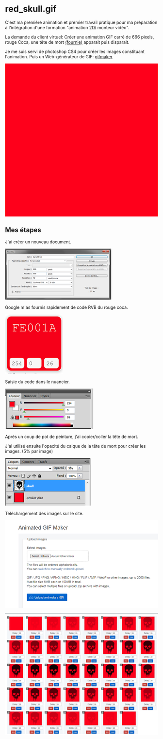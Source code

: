 # red_skull.gif

C'est ma première animation et premier travail pratique pour ma préparation à l'intégration d'une formation "animation 2D/ monteur vidéo".

La demande du client virtuel: Créer une animation GIF carré de 666 pixels, rouge Coca, une tête de mort [(fournie)](./img/fposter,small,wall_texture,product,750x1000.u2.png) apparait puis disparait.

Je me suis servi de photoshop CS4 pour créer les images constituant l'animation. Puis un Web-générateur de GIF: [gifmaker](https://ezgif.com/maker)


![](./anim/red_skull.gif)


## Mes étapes

J'ai créer un nouveau document.


![](./img/ilu1.png)

Google m'as fournis rapidement de code RVB du rouge coca.

![](./img/ilu2.png)

Saisie du code dans le nuancier.

![](./img/ilu3.png)

Après un coup de pot de peinture, j'ai copier/coller la tête de mort.

J'ai utilisé ensuite l'opacité du calque de la tête de mort pour créer les images. (5% par image)

![](./img/ilu4.png)

Téléchargement des images sur le site.

![](./img/ilu5.png)

![](./img/ilu6.png)

